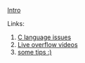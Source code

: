 [Intro](https://www.docdroid.net/uNnsbAk/intro.pdf)  
  
Links:  
1. [C language issues](https://trailofbits.github.io/ctf/vulnerabilities/references/Dowd_ch06.pdf)
2. [Live overflow videos](http://liveoverflow.com/binary_hacking/)
3. [some tips :)](https://github.com/CodeMaxx/Binary-Exploitation/blob/master/tips.md)
